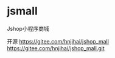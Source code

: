 # jsmall
Jshop小程序商城

开源 
https://gitee.com/hnjihai/jshop_mall  
https://gitee.com/hnjihai/jshop_mall.git

